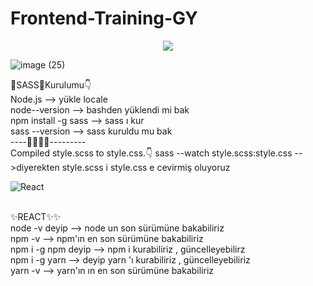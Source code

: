 # Frontend-Training-GY

<!--## Bootstrap Ass-2 https://gamzeysr.github.io/Frontend-Training-GY/BOOTSTRAP/session-1/Ass-2/index.html

## Bootstrap Ass-1 https://gamzeysr.github.io/Frontend-Training-GY/BOOTSTRAP/session-1/Ass-1/index.html -->

<p align="center"><img src="https://user-images.githubusercontent.com/99876715/194717950-20d89fbf-d279-495b-8ced-2b96d675b604.gif" /></p>

![image (25)](https://user-images.githubusercontent.com/108168084/211215534-d35c19fe-e960-47ba-8b32-1bd086bba884.png)


🎉SASS🎉Kurulumu👇
<br>Node.js   --> yükle locale
<br>node--version --> bashden yüklendi mi bak
<br> npm install -g sass --> sass ı kur
<br>sass --version --> sass kuruldu mu bak
<br>----🎉🎉🎉🎉---------
<br>Compiled style.scss to style.css.👇
sass --watch style.scss:style.css -->diyerekten style.scss i style.css e cevirmiş oluyoruz


![React](https://user-images.githubusercontent.com/108168084/223111345-d68959c6-5a25-4bb2-b19e-db7b3c84e644.png)

<br>✨REACT✨✨
<br> node -v deyip --> node un son sürümüne bakabiliriz
<br>npm -v --> npm'ın  en son sürümüne bakabiliriz
<br>npm i -g npm deyip --> npm i kurabiliriz , güncelleyebilirz
<br> npm i -g yarn --> deyip yarn 'ı kurabiliriz , güncelleyebiliriz
<br> yarn -v -->  yarn'ın ın  en son sürümüne bakabiliriz
